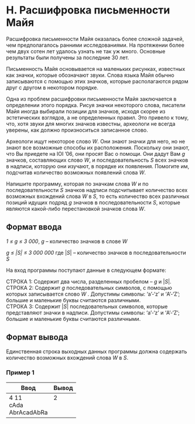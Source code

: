 # H. Расшифровка письменности Майя

Расшифровка письменности Майя оказалась более сложной задачей, чем предполагалось ранними исследованиями. На протяжении более чем двух сотен лет удалось узнать не так уж много. Основные результаты были получены за последние 30 лет.

Письменность Майя основывается на маленьких рисунках, известных как значки, которые обозначают звуки. Слова языка Майя обычно записываются с помощью этих значков, которые располагаются рядом друг с другом в некотором порядке.

Одна из проблем расшифровки письменности Майя заключается в определении этого порядка. Рисуя значки некоторого слова, писатели Майя иногда выбирали позиции для значков, исходя скорее из эстетических взглядов, а не определенных правил. Это привело к тому, что, хотя звуки для многих значков известны, археологи не всегда уверены, как должно произноситься записанное слово.

Археологи ищут некоторое слово *W*. Они знают значки для него, но не знают все возможные способы их расположения. Поскольку они знают, что Вы приедете на IOI ’06, они просят Вас о помощи. Они дадут Вам *g* значков, составляющих слово *W*, и последовательность *S* всех значков в надписи, которую они изучают, в порядке их появления. Помогите им, подсчитав количество возможных появлений слова *W*.

Напишите программу, которая по значкам слова *W* и по последовательности *S* значков надписи подсчитывает количество всех возможных вхождений слова *W* в *S*, то есть количество всех различных позиций идущих подряд *g* значков в последовательности *S*, которые являются какой-либо перестановкой значков слова *W*.

## Формат ввода
*1 ≤ g ≤ 3 000*, *g* – количество значков в слове *W*

*g ≤ |S| ≤ 3 000 000* где |*S*| – количество значков в последовательности *S*

На вход программы поступают данные в следующем формате:

СТРОКА 1: Содержит два числа, разделенных пробелом – *g* и |*S*|.<br> СТРОКА 2: Содержит *g* последовательных символов, с помощью которых записывается слово *W* . Допустимы символы: ‘a’-‘z’ и ‘A’-‘Z’; большие и маленькие буквы считаются различными.<br> СТРОКА 3: Содержит |*S*| последовательных символов, которые представляют значки в надписи. Допустимы символы: ‘a’-‘z’ и ‘A’-‘Z’; большие и маленькие буквы считаются различными.

## Формат вывода
Единственная строка выходных данных программы должна содержать количество возможных вхождений слова *W* в *S*.

### Пример 1
Ввод | Вывод
---| ---
4 11 <br> cAda <br> AbrAcadAbRa | 2 <br><br><br>
